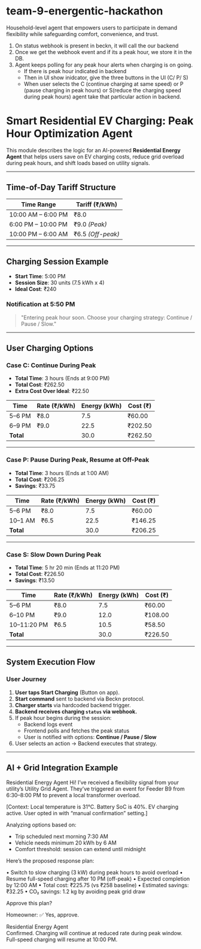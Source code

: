 # team-9-energentic-hackathon
 Household-level agent that empowers users to participate in demand flexibility while safeguarding comfort, convenience, and trust.


1. On status webhook is present in beckn, it will call the our backend
2. Once we get the webhook event and if its a peak hour, we store it in the DB.
3. Agent keeps polling for any peak hour alerts when charging is on going.
    - If there is peak hour indicated in backend
    - Then in UI show inidcator, give the three buttons in the UI (C/ P/ S)
    - When user selects the C (continue charging at same speed) or P (pause charging in peak hours) or S(reduce the charging speed during peak hours) agent take that particular action in backend.

# Smart Residential EV Charging: Peak Hour Optimization Agent

This module describes the logic for an AI-powered **Residential Energy Agent** that helps users save on EV charging costs, reduce grid overload during peak hours, and shift loads based on utility signals.

---

##  Time-of-Day Tariff Structure

| Time Range         | Tariff (₹/kWh) |
|--------------------|----------------|
| 10:00 AM – 6:00 PM | ₹8.0           |
| 6:00 PM – 10:00 PM | ₹9.0 *(Peak)*  |
| 10:00 PM – 6:00 AM | ₹6.5 *(Off-peak)* |

---

##  Charging Session Example

- **Start Time**: 5:00 PM  
- **Session Size**: 30 units (7.5 kWh x 4)  
- **Ideal Cost**: ₹240  

###  Notification at 5:50 PM  
> "Entering peak hour soon. Choose your charging strategy: Continue / Pause / Slow."

---

##  User Charging Options

### Case C: **Continue During Peak**
- **Total Time**: 3 hours (Ends at 9:00 PM)
- **Total Cost**: ₹262.50
- **Extra Cost Over Ideal**: ₹22.50

| Time     | Rate (₹/kWh) | Energy (kWh) | Cost (₹)  |
|----------|--------------|---------------|-----------|
| 5–6 PM   | ₹8.0         | 7.5           | ₹60.00    |
| 6–9 PM   | ₹9.0         | 22.5          | ₹202.50   |
| **Total**|              | 30.0          | ₹262.50   |

---

### Case P: **Pause During Peak, Resume at Off-Peak**
- **Total Time**: 3 hours (Ends at 1:00 AM)
- **Total Cost**: ₹206.25
- **Savings**: ₹33.75

| Time      | Rate (₹/kWh) | Energy (kWh) | Cost (₹)  |
|-----------|--------------|--------------|-----------|
| 5–6 PM    | ₹8.0         | 7.5          | ₹60.00    |
| 10–1 AM   | ₹6.5         | 22.5         | ₹146.25   |
| **Total** |              | 30.0         | ₹206.25   |

---

### Case S: **Slow Down During Peak**
- **Total Time**: 5 hr 20 min (Ends at 11:20 PM)
- **Total Cost**: ₹226.50
- **Savings**: ₹13.50

| Time         | Rate (₹/kWh) | Energy (kWh) | Cost (₹)  |
|--------------|--------------|--------------|-----------|
| 5–6 PM       | ₹8.0         | 7.5          | ₹60.00    |
| 6–10 PM      | ₹9.0         | 12.0         | ₹108.00   |
| 10–11:20 PM  | ₹6.5         | 10.5         | ₹58.50    |
| **Total**    |              | 30.0         | ₹226.50   |

---

##  System Execution Flow

### User Journey
1. **User taps Start Charging** (Button on app).
2. **Start command** sent to backend via Beckn protocol.
3. **Charger starts** via hardcoded backend trigger.
4. **Backend receives charging `status` via webhook.**
5. If peak hour begins during the session:
   - Backend logs event
   - Frontend polls and fetches the peak status
   - User is notified with options: **Continue / Pause / Slow**
6. User selects an action → Backend executes that strategy.

---

## AI + Grid Integration Example

Residential Energy Agent
Hi! I’ve received a flexibility signal from your utility’s Utility Grid Agent.
They’ve triggered an event for Feeder B9 from 6:30–8:00 PM to prevent a local transformer overload.

[Context: Local temperature is 31°C. Battery SoC is 40%. EV charging active. User opted in with “manual confirmation” setting.]

Analyzing options based on:
- Trip scheduled next morning 7:30 AM
- Vehicle needs minimum 20 kWh by 6 AM
- Comfort threshold: session can extend until midnight

Here’s the proposed response plan:

• Switch to slow charging (3 kW) during peak hours to avoid overload
• Resume full-speed charging after 10 PM (off-peak)
• Expected completion by 12:00 AM
• Total cost: ₹225.75 (vs ₹258 baseline)
• Estimated savings: ₹32.25
• CO₂ savings: 1.2 kg by avoiding peak grid draw

Approve this plan?

Homeowner: ✅ Yes, approve.

Residential Energy Agent  
Confirmed. Charging will continue at reduced rate during peak window. Full-speed charging will resume at 10:00 PM.

